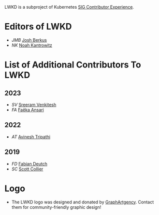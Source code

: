 LWKD is a subproject of Kubernetes [SIG Contributor Experience](https://github.com/kubernetes/community/tree/master/sig-contributor-experience).

# Editors of LWKD

* *JMB* [Josh Berkus](https://github.com/jberkus)
* *NK* [Noah Kantrowitz](https://github.com/coderanger)

# List of Additional Contributors To LWKD

## 2023

* *SV* [Sreeram Venkitesh](https://github.com/sreeram-venkitesh)
* *FA* [Faēka Ansari](https://github.com/fykaa)

## 2022

* *AT* [Avinesh Tripathi](https://github.com/AvineshTripathi)

## 2019

* *FD* [Fabian Deutch](https://github.com/fabiand)
* *SC* [Scott Collier](https://github.com/scollier)

# Logo

* The LWKD logo was designed and donated by [GraphArtgency](https://www.graphartgency.com/). Contact them for community-friendly graphic design!
